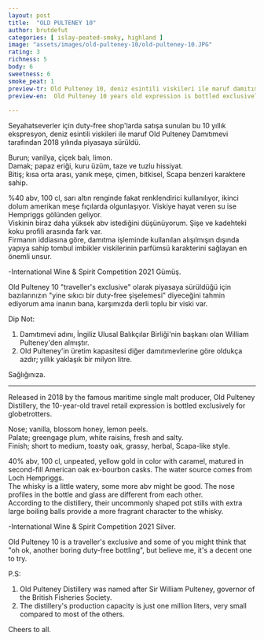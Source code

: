 ```yaml
---
layout: post
title:  "OLD PULTENEY 10"
author: brutdefut
categories: [ islay-peated-smoky, highland ]
image: "assets/images/old-pulteney-10/old-pulteney-10.JPG"
rating: 3
richness: 5
body: 6
sweetness: 6
smoke_peat: 1
preview-tr: Old Pulteney 10, deniz esintili viskileri ile maruf damıtımevi tarafından 2018 yılında piyasaya sürüldü.           
preview-en:  Old Pulteney 10 years old expression is bottled exclusively for globetrotters.     
     
---
```


Seyahatseverler için duty-free shop'larda satışa sunulan bu 10 yıllık ekspresyon, deniz esintili viskileri ile maruf Old Pulteney Damıtımevi tarafından 2018 yılında piyasaya sürüldü.  

Burun; vanilya, çiçek balı, limon.  
Damak; papaz eriği, kuru üzüm, taze ve tuzlu hissiyat.  
Bitiş; kısa orta arası, yanık meşe, çimen, bitkisel, Scapa benzeri karaktere sahip.  

%40 abv, 100 cl, sarı altın renginde fakat renklendirici kullanılıyor, ikinci dolum amerikan meşe fıçılarda olgunlaşıyor. Viskiye hayat veren su ise Hempriggs gölünden geliyor.  
Viskinin biraz daha yüksek abv istediğini düşünüyorum. Şişe ve kadehteki koku profili arasında fark var.  
Firmanın iddiasına göre, damıtma işleminde kullanılan alışılmışın dışında yapıya sahip tombul imbikler viskilerinin parfümsü karakterini sağlayan en önemli unsur.  

-International Wine & Spirit Competition 2021 Gümüş.  

Old Pulteney 10 "traveller's exclusive" olarak piyasaya sürüldüğü için bazılarınızın "yine sıkıcı bir duty-free şişelemesi" diyeceğini tahmin ediyorum ama inanın bana, karşımızda derli toplu bir viski var.   

Dip Not:  
1) Damıtımevi adını, İngiliz Ulusal Balıkçılar Birliği'nin başkanı olan William Pulteney'den almıştır.   
2) Old Pulteney'in üretim kapasitesi diğer damıtımevlerine göre oldukça azdır; yıllık yaklaşık bir milyon litre.   

Sağlığınıza.     
   
-----------------------------------------------

<p id="english"></p>

Released in 2018 by the famous maritime single malt producer, Old Pulteney Distillery, the 10-year-old travel retail expression is bottled exclusively for globetrotters.  

Nose; vanilla, blossom honey, lemon peels.  
Palate; greengage plum, white raisins, fresh and salty.  
Finish; short to medium, toasty oak, grassy, herbal, Scapa-like style.  

40% abv, 100 cl, unpeated, yellow gold in color with caramel, matured in second-fill American oak ex-bourbon casks. The water source comes from Loch Hempriggs.  
The whisky is a little watery, some more abv might be good. The nose profiles in the bottle and glass are different from each other.  
According to the distillery, their uncommonly shaped pot stills with extra large boiling balls provide a more fragrant character to the whisky.  

-International Wine & Spirit Competition 2021 Silver.  

Old Pulteney 10 is a traveller's exclusive and some of you might think that "oh ok, another boring duty-free bottling", but believe me, it's a decent one to try.  

P.S:  
1) Old Pulteney Distillery was named after Sir William Pulteney, governor of the British Fisheries Society.  
2) The distillery's production capacity is just one million liters, very small compared to most of the others.  

Cheers to all.   
      
